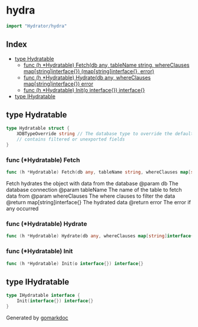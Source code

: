 <!-- Code generated by gomarkdoc. DO NOT EDIT -->

# hydra

```go
import "Hydrator/hydra"
```

## Index

- [type Hydratable](<#Hydratable>)
  - [func \(h \*Hydratable\) Fetch\(db any, tableName string, whereClauses map\[string\]interface\{\}\) \(map\[string\]interface\{\}, error\)](<#Hydratable.Fetch>)
  - [func \(h \*Hydratable\) Hydrate\(db any, whereClauses map\[string\]interface\{\}\) error](<#Hydratable.Hydrate>)
  - [func \(h \*Hydratable\) Init\(o interface\{\}\) interface\{\}](<#Hydratable.Init>)
- [type IHydratable](<#IHydratable>)


<a name="Hydratable"></a>
## type Hydratable



```go
type Hydratable struct {
    XDBTypeOverride string // The database type to override the default detection, e.g. sqlite, mssql, mariadb, oracle, mysql
    // contains filtered or unexported fields
}
```

<a name="Hydratable.Fetch"></a>
### func \(\*Hydratable\) Fetch

```go
func (h *Hydratable) Fetch(db any, tableName string, whereClauses map[string]interface{}) (map[string]interface{}, error)
```

Fetch hydrates the object with data from the database @param db The database connection @param tableName The name of the table to fetch data from @param whereClauses The where clauses to filter the data @return map\[string\]interface\{\} The hydrated data @return error The error if any occurred

<a name="Hydratable.Hydrate"></a>
### func \(\*Hydratable\) Hydrate

```go
func (h *Hydratable) Hydrate(db any, whereClauses map[string]interface{}) error
```



<a name="Hydratable.Init"></a>
### func \(\*Hydratable\) Init

```go
func (h *Hydratable) Init(o interface{}) interface{}
```



<a name="IHydratable"></a>
## type IHydratable



```go
type IHydratable interface {
    Init(interface{}) interface{}
}
```

Generated by [gomarkdoc](<https://github.com/princjef/gomarkdoc>)
